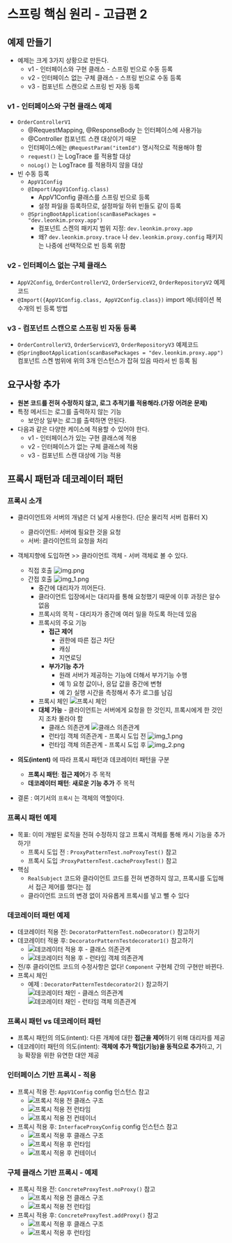 # 스프링 핵심 원리 - 고급편 2

## 예제 만들기

- 예제는 크게 3가지 상황으로 만든다.
  - v1 - 인터페이스와 구현 클래스 - 스프링 빈으로 수동 등록 
  - v2 - 인터페이스 없는 구체 클래스 - 스프링 빈으로 수동 등록 
  - v3 - 컴포넌트 스캔으로 스프링 빈 자동 등록

### v1 - 인터페이스와 구현 클래스 예제

- `OrderControllerV1`
  - @RequestMapping, @ResponseBody 는 인터페이스에 사용가능
  - @Controller 컴포넌트 스캔 대상이기 때문
  - 인터페이스에는 `@RequestParam("itemId")` 명시적으로 적용해야 함
  - `request()` 는 LogTrace 를 적용할 대상
  - `noLog()` 는 LogTrace 를 적용하지 않을 대상
- 빈 수동 등록
  - `AppV1Config`
  - `@Import(AppV1Config.class)`
    - AppV1Config 클래스를 스프링 빈으로 등록
    - 설정 파일을 등록하므로, 설정파일 하위 빈들도 같이 등록
  - `@SpringBootApplication(scanBasePackages = "dev.leonkim.proxy.app")`
    - 컴포넌트 스켄의 패키지 범위 지정: `dev.leonkim.proxy.app`
    - 왜? `dev.leonkim.proxy.trace` 나 `dev.leonkim.proxy.config` 패키지는 나중에 선택적으로 빈 등록 위함
    
### v2 - 인터페이스 없는 구체 클래스

- `AppV2Config`, `OrderControllerV2`, `OrderServiceV2`, `OrderRepositoryV2` 예제코드
- `@Import({AppV1Config.class, AppV2Config.class})` import 에너테이션 복수개의 빈 등록 방법 

### v3 - 컴포넌트 스캔으로 스프링 빈 자동 등록

- `OrderControllerV3`, `OrderServiceV3`, `OrderRepositoryV3` 예제코드
- `@SpringBootApplication(scanBasePackages = "dev.leonkim.proxy.app")` 컴포넌트 스켄 범위에 위의 3개 인스턴스가 잡혀 있음 따라서 빈 등록 됨

## 요구사항 추가

- **원본 코드를 전혀 수정하지 않고, 로그 추적기를 적용해라.(가장 어려운 문제)** 
- 특정 메서드는 로그를 출력하지 않는 기능
  - 보안상 일부는 로그를 출력하면 안된다.
- 다음과 같은 다양한 케이스에 적용할 수 있어야 한다. 
  - v1 - 인터페이스가 있는 구현 클래스에 적용 
  - v2 - 인터페이스가 없는 구체 클래스에 적용 
  - v3 - 컴포넌트 스캔 대상에 기능 적용

## 프록시 패턴과 데코레이터 패턴

### 프록시 소개

- 클라이언트와 서버의 개념은 더 넒게 사용한다. (단순 물리적 서버 컴퓨터 X)
  - 클라이언트: 서버에 필요한 것을 요청
  - 서버: 클라이언트의 요청을 처리
- 객체지향에 도입하면 >> 클라이언트 객체 - 서버 객체로 볼 수 있다.
  - 직접 호출
    ![img.png](img/direct-call.png)
  - 간접 호출
    ![img_1.png](img/indirect-call.png)
    - 중간에 대리자가 끼어든다.
    - 클라이언트 입장에서는 대리자를 통해 요청했기 때문에 이후 과정은 알수 없음
    - 프록시의 목적 - 대리자가 중간에 여러 일을 하도록 하는데 있음
    - 프록시의 주요 기능
      - **접근 제어**
        - 권한에 따른 접근 차단
        - 캐싱
        - 지연로딩
      - **부가기능 추가**
        - 원래 서버가 제공하는 기능에 더해서 부가기능 수행
        - 예 1) 요청 값이나, 응답 값을 중간에 변형
        - 예 2) 실행 시간을 측정해서 추가 로그를 남김
    - 프록시 체인
      ![프록시 체인](img/proxy-chain.png)
    - **대체 가능** - 클라이언트는 서버에게 요청을 한 것인지, 프록시에게 한 것인지 조차 몰라야 함
      - 클래스 의존관계
      ![클래스 의존관계](img/proxy-class-dependency.png)
      - 런타임 객체 의존관계 - 프록시 도입 전
      ![img_1.png](img/proxy-apply-before.png)
      - 런타임 객체 의존관계 - 프록시 도입 후
      ![img_2.png](img/proxy-apply-after.png)


- **의도(intent)** 에 따라 프록시 패턴과 데코레이터 패턴을 구분
  - **프록시 패턴**: **접근 제어**가 주 목적
  - **데코레이터 패턴**: **새로운 기능 추가** 주 목적

- 결론 : 여기서의 `프록시` 는 객체의 역할이다.

### 프록시 패턴 예제

- 목표: 이미 개발된 로직을 전혀 수정하지 않고 프록시 객체를 통해 캐시 기능을 추가하기!
  - 프록시 도입 전 : `ProxyPatternTest.noProxyTest()` 참고
  - 프록시 도입 :`ProxyPatternTest.cacheProxyTest()` 참고
- 핵심
  - `RealSubject` 코드와 클라이언트 코드를 전혀 변경하지 않고, 프록시를 도입해서 접근 제어를 했다는 점
  - 클라이언트 코드의 변경 없이 자유롭게 프록시를 넣고 뺄 수 있다

### 데코레이터 패턴 예제

- 데코레이터 적용 전: `DecoratorPatternTest.noDecorator()` 참고하기
- 데코레이터 적용 후: `DecoratorPatternTestdecorator1()` 참고하기
  - ![데코레이터 적용 후 - 클래스 의존관계](img/decorator-class.png)
  - ![데코레이터 적용 후 - 런타임 객체 의존관계](img/decorator-runtime.png)
- 전/후 클라이언트 코드의 수정사항은 없다! `Component` 구현체 간의 구현만 바뀐다.
- 프록시 체인
  - 예제 : `DecoratorPatternTestdecorator2()` 참고하기
  ![데코레이터 채인 - 클래스 의존관계](img/decorator-chain-class.png)
  ![데코레이터 채인 - 런타임 객체 의존관계](img/decorator-chain-runtime.png)

### 프록시 패턴 vs 데코레이터 패턴

- 프록시 패턴의 의도(intent): 다른 개체에 대한 **접근을 제어**하기 위해 대리자를 제공
- 데코레이터 패턴의 의도(intent): **객체에 추가 책임(기능)을 동적으로 추가**하고, 기능 확장을 위한 유연한 대안 제공

### 인터페이스 기반 프록시 - 적용

- 프록시 적용 전: `AppV1Config` config 인스턴스 참고
  - ![프록시 적용 전 클래스 구조](img/proxy-before-class.png)
  - ![프록시 적용 전 런타임](img/proxy-before-runtime.png)
  - ![프록시 적용 전 컨테이너](img/proxy-before.png)
- 프록시 적용 후: `InterfaceProxyConfig` config 인스턴스 참고
  - ![프록시 적용 후 클래스 구조](img/proxy-after-class.png)
  - ![프록시 적용 후 런타임](img/proxy-after-runtime.png)
  - ![프록시 적용 후 컨테이너](img/proxy-after.png)

### 구체 클래스 기반 프록시 - 예제

- 프록시 적용 전: `ConcreteProxyTest.noProxy()` 참고
  - ![프록시 적용 전 클래스 구조](img/concrete-class-proxy-before-claas.png)
  - ![프록시 적용 전 런타임](img/concrete-class-proxy-before-runtime.png)
- 프록시 적용 후: `ConcreteProxyTest.addProxy()` 참고
  - ![프록시 적용 후 클래스 구조](img/concrete-class-proxy-after-class.png)
  - ![프록시 적용 후 런타임](img/concrete-class-proxy-after-runtime.png)